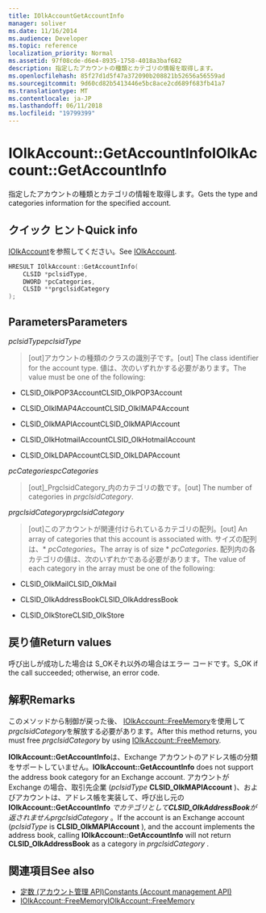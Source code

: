 ```yaml
---
title: IOlkAccountGetAccountInfo
manager: soliver
ms.date: 11/16/2014
ms.audience: Developer
ms.topic: reference
localization_priority: Normal
ms.assetid: 97f08cde-d6e4-8935-1758-4018a3baf682
description: 指定したアカウントの種類とカテゴリの情報を取得します。
ms.openlocfilehash: 85f27d1d5f47a372090b208821b52656a56559ad
ms.sourcegitcommit: 9d60cd82b5413446e5bc8ace2cd689f683fb41a7
ms.translationtype: MT
ms.contentlocale: ja-JP
ms.lasthandoff: 06/11/2018
ms.locfileid: "19799399"
---
```

# <a name="iolkaccountgetaccountinfo"></a><span data-ttu-id="515bb-103">IOlkAccount::GetAccountInfo</span><span class="sxs-lookup"><span data-stu-id="515bb-103">IOlkAccount::GetAccountInfo</span></span>

<span data-ttu-id="515bb-104">指定したアカウントの種類とカテゴリの情報を取得します。</span><span class="sxs-lookup"><span data-stu-id="515bb-104">Gets the type and categories information for the specified account.</span></span>
  
## <a name="quick-info"></a><span data-ttu-id="515bb-105">クイック ヒント</span><span class="sxs-lookup"><span data-stu-id="515bb-105">Quick info</span></span>

<span data-ttu-id="515bb-106">[IOlkAccount](iolkaccount.md)を参照してください。</span><span class="sxs-lookup"><span data-stu-id="515bb-106">See [IOlkAccount](iolkaccount.md).</span></span>
  
```cpp
HRESULT IOlkAccount::GetAccountInfo(  
    CLSID *pclsidType, 
    DWORD *pcCategories, 
    CLSID **prgclsidCategory 
);

```

## <a name="parameters"></a><span data-ttu-id="515bb-107">Parameters</span><span class="sxs-lookup"><span data-stu-id="515bb-107">Parameters</span></span>

<span data-ttu-id="515bb-108">_pclsidType_</span><span class="sxs-lookup"><span data-stu-id="515bb-108">_pclsidType_</span></span>
  
> <span data-ttu-id="515bb-109">[out]アカウントの種類のクラスの識別子です。</span><span class="sxs-lookup"><span data-stu-id="515bb-109">[out] The class identifier for the account type.</span></span> <span data-ttu-id="515bb-110">値は、次のいずれかする必要があります。</span><span class="sxs-lookup"><span data-stu-id="515bb-110">The value must be one of the following:</span></span>
    
   - <span data-ttu-id="515bb-111">CLSID_OlkPOP3Account</span><span class="sxs-lookup"><span data-stu-id="515bb-111">CLSID_OlkPOP3Account</span></span> 
    
   - <span data-ttu-id="515bb-112">CLSID_OlkIMAP4Account</span><span class="sxs-lookup"><span data-stu-id="515bb-112">CLSID_OlkIMAP4Account</span></span> 
    
   - <span data-ttu-id="515bb-113">CLSID_OlkMAPIAccount</span><span class="sxs-lookup"><span data-stu-id="515bb-113">CLSID_OlkMAPIAccount</span></span> 
    
   - <span data-ttu-id="515bb-114">CLSID_OlkHotmailAccount</span><span class="sxs-lookup"><span data-stu-id="515bb-114">CLSID_OlkHotmailAccount</span></span> 
    
   - <span data-ttu-id="515bb-115">CLSID_OlkLDAPAccount</span><span class="sxs-lookup"><span data-stu-id="515bb-115">CLSID_OlkLDAPAccount</span></span>
    
<span data-ttu-id="515bb-116">_pcCategories_</span><span class="sxs-lookup"><span data-stu-id="515bb-116">_pcCategories_</span></span>
  
> <span data-ttu-id="515bb-117">[out]_PrgclsidCategory_内のカテゴリの数です。</span><span class="sxs-lookup"><span data-stu-id="515bb-117">[out] The number of categories in  _prgclsidCategory_.</span></span>
    
<span data-ttu-id="515bb-118">_prgclsidCategory_</span><span class="sxs-lookup"><span data-stu-id="515bb-118">_prgclsidCategory_</span></span>
  
> <span data-ttu-id="515bb-119">[out]このアカウントが関連付けられているカテゴリの配列。</span><span class="sxs-lookup"><span data-stu-id="515bb-119">[out] An array of categories that this account is associated with.</span></span> <span data-ttu-id="515bb-120">サイズの配列は、\* _pcCategories_。</span><span class="sxs-lookup"><span data-stu-id="515bb-120">The array is of size \* _pcCategories_.</span></span> <span data-ttu-id="515bb-121">配列内の各カテゴリの値は、次のいずれかである必要があります。</span><span class="sxs-lookup"><span data-stu-id="515bb-121">The value of each category in the array must be one of the following:</span></span>
    
   - <span data-ttu-id="515bb-122">CLSID_OlkMail</span><span class="sxs-lookup"><span data-stu-id="515bb-122">CLSID_OlkMail</span></span>
    
   - <span data-ttu-id="515bb-123">CLSID_OlkAddressBook</span><span class="sxs-lookup"><span data-stu-id="515bb-123">CLSID_OlkAddressBook</span></span>
    
   - <span data-ttu-id="515bb-124">CLSID_OlkStore</span><span class="sxs-lookup"><span data-stu-id="515bb-124">CLSID_OlkStore</span></span>
    
## <a name="return-values"></a><span data-ttu-id="515bb-125">戻り値</span><span class="sxs-lookup"><span data-stu-id="515bb-125">Return values</span></span>

<span data-ttu-id="515bb-126">呼び出しが成功した場合は S_OKそれ以外の場合はエラー コードです。</span><span class="sxs-lookup"><span data-stu-id="515bb-126">S_OK if the call succeeded; otherwise, an error code.</span></span>
  
## <a name="remarks"></a><span data-ttu-id="515bb-127">解釈</span><span class="sxs-lookup"><span data-stu-id="515bb-127">Remarks</span></span>

<span data-ttu-id="515bb-128">このメソッドから制御が戻った後、 [IOlkAccount::FreeMemory](iolkaccount-freememory.md)を使用して*prgclsidCategory*を解放する必要があります。</span><span class="sxs-lookup"><span data-stu-id="515bb-128">After this method returns, you must free  *prgclsidCategory*  by using [IOlkAccount::FreeMemory](iolkaccount-freememory.md).</span></span>
  
<span data-ttu-id="515bb-129">**IOlkAccount::GetAccountInfo**は、Exchange アカウントのアドレス帳の分類をサポートしていません。</span><span class="sxs-lookup"><span data-stu-id="515bb-129">**IOlkAccount::GetAccountInfo** does not support the address book category for an Exchange account.</span></span> <span data-ttu-id="515bb-130">アカウントが Exchange の場合、取引先企業 (*pclsidType* **CLSID_OlkMAPIAccount** )、およびアカウントは、アドレス帳を実装して、呼び出し元の**IOlkAccount::GetAccountInfo** *でカテゴリとして**CLSID_OlkAddressBook**が返されませんprgclsidCategory* 。</span><span class="sxs-lookup"><span data-stu-id="515bb-130">If the account is an Exchange account (*pclsidType*  is **CLSID_OlkMAPIAccount** ), and the account implements the address book, calling **IOlkAccount::GetAccountInfo** will not return **CLSID_OlkAddressBook** as a category in  *prgclsidCategory*  .</span></span> 
  
## <a name="see-also"></a><span data-ttu-id="515bb-131">関連項目</span><span class="sxs-lookup"><span data-stu-id="515bb-131">See also</span></span>

- [<span data-ttu-id="515bb-132">定数 (アカウント管理 API)</span><span class="sxs-lookup"><span data-stu-id="515bb-132">Constants (Account management API)</span></span>](constants-account-management-api.md)  
- [<span data-ttu-id="515bb-133">IOlkAccount::FreeMemory</span><span class="sxs-lookup"><span data-stu-id="515bb-133">IOlkAccount::FreeMemory</span></span>](iolkaccount-freememory.md)

